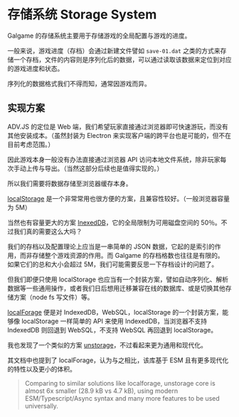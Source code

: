 # 存储系统 Storage System

Galgame 的存储系统主要用于存储游戏的全局配置与游戏的进度。

一般来说，游戏进度（存档）会通过新建文件譬如 `save-01.dat` 之类的方式来存储一个存档，文件的内容则是序列化后的数据，可以通过读取该数据来定位到对应的游戏进度和状态。

序列化的数据格式我们不得而知，通常因游戏而异。

## 实现方案

ADV.JS 的定位是 Web 端，我们希望玩家直接通过浏览器即可快速游玩，而没有其他安装成本。（虽然封装为 Electron 来实现客户端的跨平台也是可能的，但不在目前考虑范围。）

因此游戏本身一般没有办法直接通过浏览器 API 访问本地文件系统，除非玩家每次手动上传与导出。（当然这部分后续也是值得实现的。）

所以我们需要将数据存储至浏览器缓存本身。

[localStorage](https://developer.mozilla.org/zh-CN/docs/Web/API/Window/localStorage) 是一个非常常用也很方便的方案，且兼容性较好。（一般浏览器容量为 5M）

当然也有容量更大的方案 [InexedDB](https://developer.mozilla.org/zh-CN/docs/Web/API/IndexedDB_API)，它的全局限制为可用磁盘空间的 50％。不过我们真的需要这么大吗？

我们的存档以及配置理论上应当是一串简单的 JSON 数据，它起的是索引的作用，而非存储整个游戏资源的作用。而 Galgame 的存档格数也往往是有限的。
如果它们的总和大小会超过 5M，我们可能需要反思一下存档设计的问题了。

但我们即便只使用 localStorage 也应当有一个封装方案，譬如自动序列化、解析数据等一些通用操作，或者我们日后想用迁移兼容在线的数据库、或是切换其他存储方案（node fs 写文件）等。

[localForage](https://github.com/localForage/localForage) 便是对 IndexedDB，WebSQL，localStorage 的一个封装方案，能够像 localStorage 一样简单的 API 来使用 IndexedDB，当浏览器不支持 IndexedDB 则回退到 WebSQL，不支持 WebSQL 再回退到 localStorage。

我也发现了一个类似的方案 [unstorage](https://github.com/unjs/unstorage)，不过看起来更为通用和现代化。

其文档中也提到了 localForage，认为与之相比，该库基于 ESM 且有更多现代化的特性以及更小的体积。

> Comparing to similar solutions like localforage, unstorage core is almost 6x smaller (28.9 kB vs 4.7 kB), using modern ESM/Typescript/Async syntax and many more features to be used universally.
